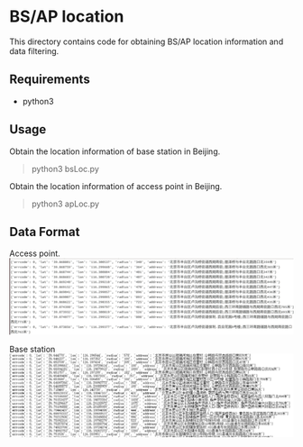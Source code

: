 # BS/AP location
This directory contains code for obtaining BS/AP location information and data filtering.

## Requirements
* python3

## Usage

Obtain the location information of base station in Beijing.
> python3 bsLoc.py

Obtain the location information of access point in Beijing.
> python3 apLoc.py

## Data Format

Access point.
![APLOC](APInf.png)

Base station
![BSLOC](BSInf.png)
